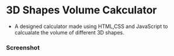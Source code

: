 # 3D Shapes Volume Cakculator

- A designed calculator made using HTML,CSS and JavaScript to calcualate the volume of different 3D shapes.

### Screenshot
